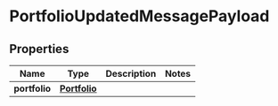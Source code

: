 
# PortfolioUpdatedMessagePayload

## Properties
Name | Type | Description | Notes
------------ | ------------- | ------------- | -------------
**portfolio** | [**Portfolio**](Portfolio.md) |  | 



